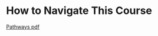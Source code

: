 # How to Navigate This Course

[Pathways pdf](https://drive.google.com/file/d/1xqRnHPaK6C60RlZEpJhxYnN5mz34luiV/view?usp=sharing)
